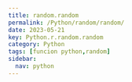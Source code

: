 ```yaml
---
title: random.random
permalink: /Python/random/random/
date: 2023-05-21
key: Python.r.random.random
category: Python
tags: [funcion python,random]
sidebar:
  nav: python
---
```

